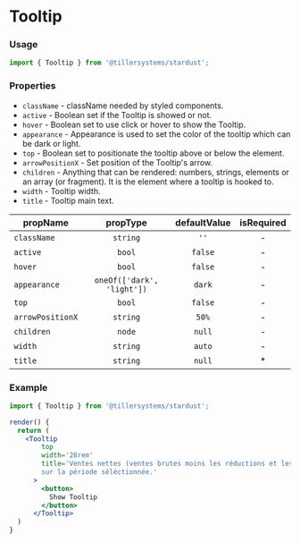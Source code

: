 # Tooltip

### Usage

```jsx
import { Tooltip } from '@tillersystems/stardust';
```

<!-- STORY -->

### Properties

- `className` - className needed by styled components.
- `active` - Boolean set if the Tooltip is showed or not.
- `hover` - Boolean set to use click or hover to show the Tooltip.
- `appearance` - Appearance is used to set the color of the tooltip which can be dark or light.
- `top` - Boolean set to positionate the tooltip above or below the element.
- `arrowPositionX` - Set position of the Tooltip's arrow.
- `children` - Anything that can be rendered: numbers, strings, elements or an array (or fragment). It is the element where a tooltip is hooked to.
- `width` - Tooltip width.
- `title` - Tooltip main text.

| propName         |          propType          | defaultValue | isRequired |
| ---------------- | :------------------------: | :----------: | :--------: |
| `className`      |          `string`          |     `''`     |     -      |
| `active`         |           `bool`           |   `false`    |     -      |
| `hover`          |           `bool`           |   `false`    |     -      |
| `appearance`     | `oneOf(['dark', 'light'])` |    `dark`    |     -      |
| `top`            |           `bool`           |   `false`    |     -      |
| `arrowPositionX` |          `string`          |    `50%`     |     -      |
| `children`       |           `node`           |    `null`    |     -      |
| `width`          |          `string`          |    `auto`    |     -      |
| `title`          |          `string`          |    `null`    |     \*     |

### Example

```jsx
import { Tooltip } from '@tillersystems/stardust';

render() {
  return (
    <Tooltip
        top
        width='28rem'
        title='Ventes nettes (ventes brutes moins les réductions et les annulations) plus les taxes
        sur la période séléctionnée.'
      >
        <button>
          Show Tooltip
        </button>
      </Tooltip>
  )
}
```
